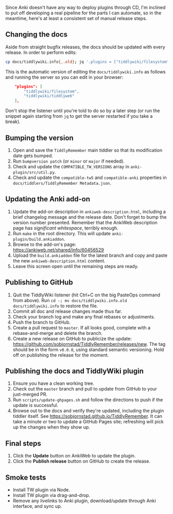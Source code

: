 Since Anki doesn't have any way to deploy plugins through CD,
    I'm inclined to put off developing a real pipeline
    for the parts I can automate,
    so in the meantime,
    here's at least a consistent set of manual release steps.


## Changing the docs

Aside from straight bugfix releases,
    the docs should be updated with every release.
In order to perform edits:


```bash
cp docs/tiddlywiki.info{,.old}; jq '.plugins = ["tiddlywiki/filesystem", "tiddlywiki/tiddlyweb"]' docs/tiddlywiki.info.old >docs/tiddlywiki.info; cd docs && tiddlywiki --listen
```

This is the automatic version of editing the `docs/tiddlywiki.info` as follows
and running the server so you can edit in your browser:

```json
    "plugins": [
        "tiddlywiki/filesystem",
        "tiddlywiki/tiddlyweb"
    ],
```

Don't stop the listener until you're told to do so by a later step
(or run the snippet again starting from `jq` to get the server restarted if you take a break).

## Bumping the version

1. Open and save the `TiddlyRemember` main tiddler
   so that its modification date gets bumped.
2. Run `bumpversion patch` (or `minor` or `major` if needed).
3. Check and update the `COMPATIBLE_TW_VERSIONS` array
   in `anki-plugin/src/util.py`.
4. Check and update the `compatible-tw5` and `compatible-anki` properties
   in `docs/tiddlers/TiddlyRemember Metadata.json`.


## Updating the Anki add-on

1. Update the add-on description in `ankiweb-description.html`,
   including a brief changelog message and the release date.
   Don't forget to bump the version number presented.
   Remember that the AnkiWeb description page has *significant whitespace*,
   terribly enough.
2. Run `make` in the root directory.
   This will update `anki-plugin/build.ankiaddon`.
3. Browse to the add-on's page:
   https://ankiweb.net/shared/info/60456529
4. Upload the `build.ankiaddon` file for the latest branch
   and copy and paste the new `ankiweb-description.html` content.
5. Leave this screen open until the remaining steps are ready.


## Publishing to GitHub

1. Quit the TiddlyWiki listener (hit Ctrl+C on the big PasteOps command from above).
   Run `cd -; mv docs/tiddlywiki.info.old docs/tiddlywiki.info` to restore the file.
2. Commit all doc and release changes made thus far.
3. Check your branch log and make any final rebases or adjustments.
4. Push the branch to GitHub.
5. Create a pull request to `master`.
   If all looks good, complete with a rebase-and-merge and delete the branch.
6. Create a new release on GitHub to publicize the update:
   https://github.com/sobjornstad/TiddlyRemember/releases/new.
   The tag should be in the form `v0.0.0`, using standard semantic versioning.
   Hold off on publishing the release for the moment.


## Publishing the docs and TiddlyWiki plugin

1. Ensure you have a clean working tree.
2. Check out the `master` branch and pull to update from GitHub
   to your just-merged PR.
3. Run `scripts/update-ghpages.sh`
   and follow the directions to push if the update is successful.
4. Browse out to the docs and verify they're updated,
   including the plugin tiddler itself.
   See https://sobjornstad.github.io/TiddlyRemember.
   It can take a minute or two to update a GitHub Pages site;
   refreshing will pick up the changes when they show up.


## Final steps

1. Click the **Update** button on AnkiWeb to update the plugin.
2. Click the **Publish release** button on GitHub to create the release.

## Smoke tests

* Install TW plugin via Node.
* Install TW plugin via drag-and-drop.
* Remove any livelinks to Anki plugin, download/update through Anki interface, and sync up.
